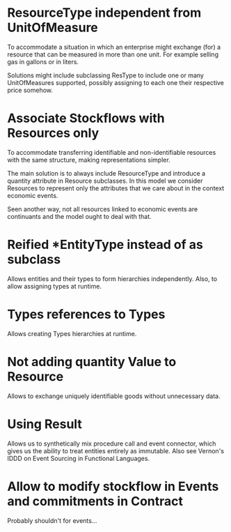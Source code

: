 # ResourceType independent from UnitOfMeasure 
To accommodate a situation in which an enterprise might exchange (for) a resource that can be measured in more than one unit. For example selling gas in gallons or in liters.

Solutions might include subclassing ResType to include one or many UnitOfMeasures supported, possibly assigning to each one their respective price somehow.

# Associate Stockflows with Resources only
To accommodate transferring identifiable and non-identifiable resources with the same structure, making representations simpler.

The main solution is to always include ResourceType and introduce a quantity attribute in Resource subclasses. In this model we consider Resources to represent only the attributes that we care about in the context economic events.

Seen another way, not all resources linked to economic events are continuants and the model ought to deal with that.

# Reified *EntityType instead of as subclass
Allows entities and their types to form hierarchies independently. Also, to allow assigning types at runtime.

# Types references to Types
Allows creating Types hierarchies at runtime.

# Not adding quantity Value to Resource
Allows to exchange uniquely identifiable goods without unnecessary data.

# Using Result<Entity>
Allows us to synthetically mix procedure call and event connector, which gives us the ability to treat entities entirely as immutable. Also see Vernon's IDDD on Event Sourcing in Functional Languages.

# Allow to modify stockflow in Events and commitments in Contract
Probably shouldn't for events...
